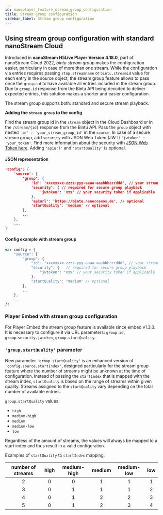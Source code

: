 ```yaml
---
id: nanoplayer_feature_stream_group_configuration
title: Stream group configuration
sidebar_label: Stream group configuration
---
```


## Using stream group configuration with standard nanoStream Cloud

Introduced in **nanoStream H5Live Player Version 4.18.0**, part of nanoStream Cloud 2022, *bintu stream group* makes the configuration easier, particularly in case of more than one stream. While the configuration via entries requires passing `rtmp.streamname` or `bintu.streamid` value for each entry in the source object, the stream group feature allows to pass once the `group.id` to have available all entries included in the stream group. Due to `group.id` response from the Bintu API being decoded to deliver expected entries, this solution makes a shorter and easier configuration.

The stream group supports both: standard and secure stream playback.

**Adding the `stream group` to the config**

Find the stream group id in the `stream` object in the Cloud Dashboard or in the `/stream/{id}` response from the Bintu API. Pass the `group` object with nested `'id' : 'your_stream_group_id'` in the `source`. In case of a secure stream group, add `security` with JSON Web Token (JWT) `'jwtoken' : 'your_token'`. Find more information about the security with [JSON Web Token here](https://docs.nanocosmos.de/docs/nanoplayer/nanoplayer_feature_security_jwt).
Adding `'apiurl'` and `'startQuality'` is optional.

#### JSON representation

```json
'config': {
    'source': {
        'group': {
            'id': 'xxxxxxxx-zzzz-yyy-aaaa-aaabbbcccddd', // your stream group id
            'security': { // required for secure group playback
                'jwtoken': 'xxx' // your security token if applicable
            },
            'apiurl': 'https://bintu.nanocosmos.de', // optional
            'startQuality': 'medium' // optional
        },
        ...
    },
    ...
}
```

#### Config example with stream group

```javascript
var config = {
    "source": {
        "group": {
            "id": "xxxxxxxx-zzzz-yyy-aaaa-aaabbbcccddd", // your stream group id
            "security": {   // required for secure group playback
                "jwtoken": "xxx" // your security token if applicable
            },
            "startQuality": "medium" // optional
        },
        ...
    },
    ...
};
```

### Player Embed with stream group configuration

For Player Embed the stream group feature is available since embed v1.3.0. It is necessary to configure it via URL parameters: `group.id`, `group.security.jwtoken`, `group.startQuality`.

### `'group.startQuality'` parameter

New parameter `'group.startQuality'` is an enhanced version of `'config.source.startIndex'`, designed particularly for the stream group feature where the number of streams might be unknown at the time of configuration. Instead of passing the `startIndex` that is mapped with the stream index, `startQuality` is based on the range of streams within given quality. Streams assigned to the `startQuality` vary depending on the total number of available entries.

`group.startQuality` values:
- `high`
- `medium-high`
- `medium`
- `medium-low`
- `low`

Regardless of the amount of streams, the values will always be mapped to a start index and thus result in a valid configuration.

Examples of `startQuality` to `startIndex` mapping:

|number of streams|high|medium-high|medium|medium-low|low|
|:-:|:-:|:-:|:-:|:-:|:-:|
|2|0|0|1|1|1|
|3|0|1|1|1|2|
|4|0|1|2|2|3|
|5|0|1|2|3|4|
